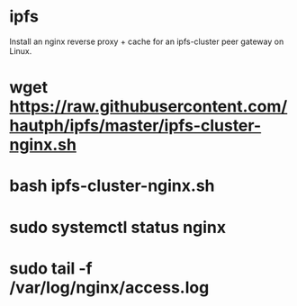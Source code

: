 # ipfs
Install an nginx reverse proxy + cache for an ipfs-cluster peer gateway on Linux.
# wget https://raw.githubusercontent.com/hautph/ipfs/master/ipfs-cluster-nginx.sh
# bash ipfs-cluster-nginx.sh
# sudo systemctl status nginx
# sudo tail -f /var/log/nginx/access.log
